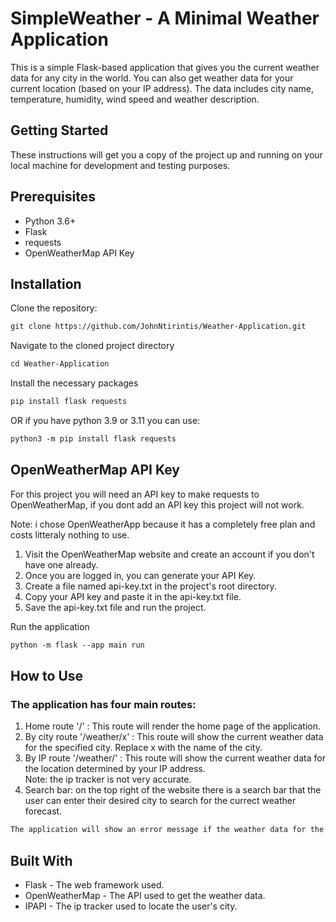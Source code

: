 <h1>SimpleWeather - A Minimal Weather Application</h1>
This is a simple Flask-based application that gives you the current weather data for any city in the world. You can also get weather data for your current location (based on your IP address). The data includes city name, temperature, humidity, wind speed and weather description.

<h2>Getting Started</h2>
These instructions will get you a copy of the project up and running on your local machine for development and testing purposes.

<h2>Prerequisites</h2>
<ul>
  <li>Python 3.6+</li>
  <li>Flask</li>
  <li>requests</li>
  <li>OpenWeatherMap API Key</li>
</ul>

<h2>Installation</h2>

Clone the repository:
```md
git clone https://github.com/JohnNtirintis/Weather-Application.git
```

Navigate to the cloned project directory
```md
cd Weather-Application
```

Install the necessary packages
```md
pip install flask requests
```
OR if you have python 3.9 or 3.11 you can use:
```md
python3 -m pip install flask requests
```
<h2>OpenWeatherMap API Key</h2>
<p>For this project you will need an API key to make requests to OpenWeatherMap, if you dont add an API key this project will not work.</p>
<p>Note: i chose OpenWeatherApp because it has a completely free plan and costs litteraly nothing to use.</p>
 
<ol>
  <li>Visit the OpenWeatherMap website and create an account if you don't have one already.</li>
  <li>Once you are logged in, you can generate your API Key.</li>
  <li>Create a file named api-key.txt in the project's root directory.</li>
  <li>Copy your API key and paste it in the api-key.txt file.</li>
  <li>Save the api-key.txt file and run the project.</li>
</ol>

Run the application
```md
python -m flask --app main run
```


<h2>How to Use</h2>
<h3>The application has four main routes:</h3>

<ol>
  <li>Home route '/' : This route will render the home page of the application.</li>
  <li>By city route '/weather/x' : This route will show the current weather data for the specified city. Replace x with the name of the city.</li>
  <li>By IP route '/weather/' : This route will show the current weather data for the location determined by your IP address.</li>
    Note: the ip tracker is not very accurate.
  <li>Search bar: on the top right of the website there is a search bar that the user can enter their desired city to search for the currect weather forecast.</li>
</ol>

```md
The application will show an error message if the weather data for the specified city is not available.
```
    
<h2>Built With</h2>
  <ul>
    <li>Flask - The web framework used.</li>
    <li>OpenWeatherMap - The API used to get the weather data.</li>
    <li>IPAPI - The ip tracker used to locate the user's city.</li>
  </ul>
